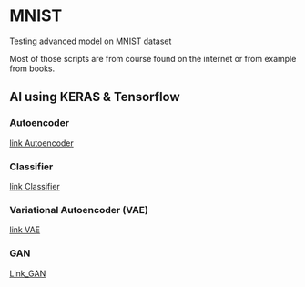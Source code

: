 # MNIST
Testing advanced model on MNIST dataset

Most of those scripts are from course found on the internet or from example from books.

## AI using KERAS & Tensorflow

### Autoencoder
[link Autoencoder](https://github.com/nakmuaycoder/Testing-on-minst-MNIST/tree/master/Keras/AutoEncoder)

### Classifier

[link Classifier](https://github.com/nakmuaycoder/Testing-on-minst-MNIST/tree/master/Keras/classifier)

### Variational Autoencoder (VAE)

[link VAE](https://github.com/nakmuaycoder/Testing-on-minst-MNIST/tree/master/Keras/VAE)

### GAN

[Link_GAN](https://github.com/nakmuaycoder/Testing-on-minst-MNIST/tree/master/Keras/GAN)
